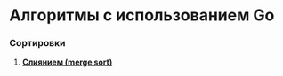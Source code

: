 # Алгоритмы с использованием Go

### Сортировки
1. [**Слиянием (merge sort)**](https://github.com/anaxaim/algo_go/blob/main/sort/merge/readme.md)



